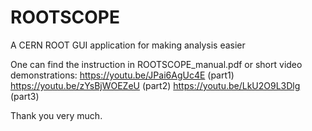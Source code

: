 # ROOTSCOPE
A CERN ROOT GUI application for making analysis easier


One can find the instruction in ROOTSCOPE_manual.pdf 
or short video demonstrations:
https://youtu.be/JPai6AgUc4E (part1)
https://youtu.be/zYsBjWOEZeU (part2)
https://youtu.be/LkU2O9L3Dlg (part3)

Thank you very much.
